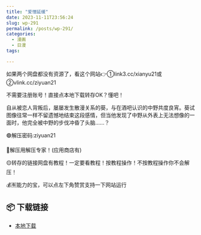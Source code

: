 ```yaml
---
title: "爱憎延缓"
date: 2023-11-11T23:56:24
slug: wp-291
permalink: /posts/wp-291/
categories:
  - 漫画
  - 日漫
tags:

---
```


如果两个网盘都没有资源了，看这个网站👉①link3.cc/xianyu21或②vlink.cc/ziyuan21

不需要注册账号！直接点本地下载转存OK？懂吧！

自从被恋人背叛后，屡屡发生散漫关系的葵，与在酒吧认识的中野共度良宵。葵试图像往常一样不留遗憾地结束这段感情，但当他发现了中野从外表上无法想像的一面时，他完全被中野的步伐冲昏了头脑……？

🟢解压密码:ziyuan21

🔵解压用解压专家！(应用商店有)

🟡转存的链接网盘有教程！一定要看教程！按教程操作！不按教程操作你不会解压！

💰🈶能力的宝，可以点左下角赞赏支持一下网站运行

## 📦 下载链接
- [本地下载](https://blziyuan21.com/pay-download/291?key=4d0dbca8ef&down_id=0)

